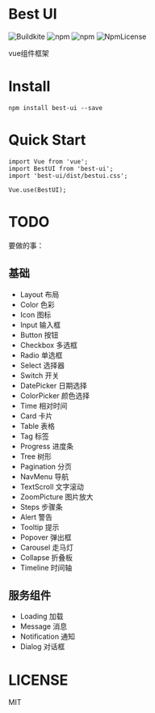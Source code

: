 # Best UI
![Buildkite](https://img.shields.io/buildkite/3826789cf8890b426057e6fe1c4e683bdf04fa24d498885489/master.svg) ![npm](https://img.shields.io/npm/v/best-ui.svg) ![npm](https://img.shields.io/npm/dt/best-ui.svg) ![NpmLicense](https://img.shields.io/npm/l/best-ui.svg)

vue组件框架

# Install 
```
npm install best-ui --save
```

# Quick Start
```
import Vue from 'vue';
import BestUI from 'best-ui';
import 'best-ui/dist/bestui.css';

Vue.use(BestUI);
```

# TODO
要做的事：
## 基础
- Layout 布局
- Color 色彩
- Icon 图标
- Input 输入框
- Button 按钮
- Checkbox 多选框
- Radio 单选框
- Select 选择器
- Switch 开关
- DatePicker 日期选择
- ColorPicker 颜色选择
- Time 相对时间
- Card 卡片
- Table 表格
- Tag 标签
- Progress 进度条
- Tree 树形
- Pagination 分页
- NavMenu 导航
- TextScroll 文字滚动
- ZoomPicture 图片放大
- Steps 步骤条
- Alert 警告
- Tooltip 提示
- Popover 弹出框
- Carousel 走马灯
- Collapse 折叠板
- Timeline 时间轴

## 服务组件
- Loading 加载
- Message 消息
- Notification 通知
- Dialog 对话框

# LICENSE
MIT